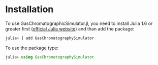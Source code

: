 # Installation

To use GasChromatographicSimulator.jl, you need to install Julia 1.6 or greater first ([official Julia website](https://julialang.org)) and than add the package:

```julia
julia> ] add GasChromatographySimulator
```

To use the package type:

```julia
julia> using GasChromatographySimulator
```